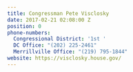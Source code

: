 ```yaml
---
title: Congressman Pete Visclosky
date: 2017-02-21 02:08:00 Z
position: 0
phone-numbers:
  Congressional District: '1st '
  DC Office: "(202) 225-2461"
  Merrillville Office: "(219) 795-1844"
website: https://visclosky.house.gov/
---
```


